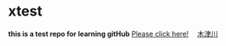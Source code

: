 # xtest
**this is a test repo for learning gitHub**
 [Please click here!](http://kyoto2013-data.github.io/xtest/index.html)
　[木津川](https://www.facebook.com/photo.php?fbid=274287882707250&l=bfb8e92667)
